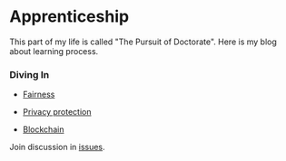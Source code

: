 # Apprenticeship

This part of my life is called "The Pursuit of Doctorate". Here is my blog about learning process.

### Diving In

- [Fairness](./fairness)

- [Privacy protection](./privacy-protection)

- [Blockchain](./blockchain)

Join discussion in [issues](https://github.com/WenyanLiu/apprenticeship/issues).